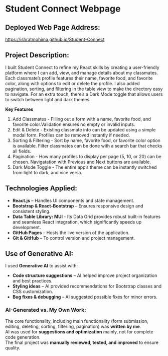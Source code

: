 # Student Connect Webpage

##  Deployed Web Page Address:
https://ishratmohima.github.io/Student-Connect

##  Project Description:
I built Student Connect to refine my React skills by creating a user-friendly platform where I can add, view, and manage details about my classmates. Each classmate’s profile features their name, favorite food, and favorite color, along with options to edit or delete the profile. I also added pagination, sorting, and filtering in the table view to make the directory easy to navigate. For an extra touch, there’s a Dark Mode toggle that allows users to switch between light and dark themes.

**Key Features**
1. Add Classmates - Filling out a form with a name, favorite food, and favorite color.Validation ensures no empty or invalid inputs.
2. Edit & Delete - Existing classmate info can be updated using a simple modal form.
Profiles can be removed instantly if needed.
3. Sorting & Filtering - Sort by name, favorite food, or favorite color option is available. Filter classmates can be done with a search bar that checks all fields.
4. Pagination - How many profiles to display per page (5, 10, or 20) can be chosen.
Navigatation with Previous and Next buttons are available.
5. Dark Mode Toggle - The entire app’s theme can be instantly switched from light to dark, and vice versa.

## Technologies Applied:
- **React.js** – Handles UI components and state management.
- **Bootstrap & React-Bootstrap** – Ensures responsive design and consistent styling.
- **Data Table Library: MUI** - Its Data Grid provides robust built-in features and seamless React integration, which significantly speeds up development.
- **GitHub Pages** – Hosts the live version of the application.
- **Git & GitHub** – To control version and project management.

##  Use of Generative AI:
I used **Generative AI** to assist with:
- **Code structure suggestions** – AI helped improve project organization and best practices.
- **Styling ideas** – AI provided recommendations for Bootstrap classes and CSS customization.
- **Bug fixes & debugging** – AI suggested possible fixes for minor errors.

### AI-Generated vs. My Own Work:
The core functionality, including main functionality (form submission, editing, deleting, sorting, filtering, pagination) was **written by me**.  
 AI was used for **suggestions and optimization** mainly, not for complete code generation.  
 The final project was **manually reviewed, tested, and improved** to ensure quality. 